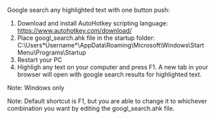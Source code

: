 Google search any highlighted text with one button push:

1) Download and install AutoHotkey scripting language: https://www.autohotkey.com/download/
2) Place googl_search.ahk file in the startup folder:
   C:\Users\*Username*\AppData\Roaming\Microsoft\Windows\Start Menu\Programs\Startup
3) Restart your PC
4) Highligh any text on your computer and press F1.
   A new tab in your browser will open with google search results for highlighted text.



Note: Windows only

Note: Default shortcut is F1, but you are able to change it to whichever combination you want
      by editing the googl_search.ahk file.